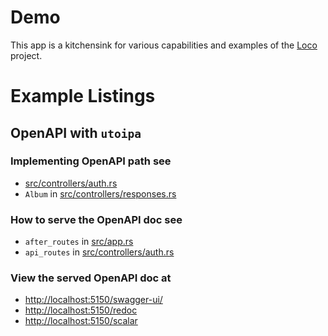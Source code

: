 # Demo

This app is a kitchensink for various capabilities and examples of the [Loco](https://loco.rs) project.

# Example Listings

## OpenAPI with `utoipa`

### Implementing OpenAPI path see
- [src/controllers/auth.rs](src/controllers/auth.rs)
- `Album` in [src/controllers/responses.rs](src/controllers/responses.rs)

### How to serve the OpenAPI doc see
- `after_routes` in [src/app.rs](src/app.rs)
- `api_routes` in [src/controllers/auth.rs](src/controllers/auth.rs)

### View the served OpenAPI doc at
- [http://localhost:5150/swagger-ui/](http://localhost:5150/swagger-ui/)
- [http://localhost:5150/redoc](http://localhost:5150/redoc)
- [http://localhost:5150/scalar](http://localhost:5150/scalar)
